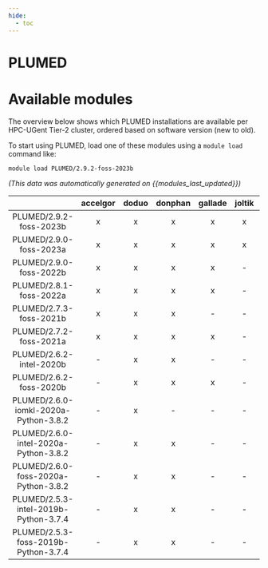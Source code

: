 ```yaml
---
hide:
  - toc
---
```


PLUMED
======

# Available modules


The overview below shows which PLUMED installations are available per HPC-UGent Tier-2 cluster, ordered based on software version (new to old).

To start using PLUMED, load one of these modules using a `module load` command like:

```shell
module load PLUMED/2.9.2-foss-2023b
```

*(This data was automatically generated on {{modules_last_updated}})*  

| |accelgor|doduo|donphan|gallade|joltik|shinx|skitty|
| :---: | :---: | :---: | :---: | :---: | :---: | :---: | :---: |
|PLUMED/2.9.2-foss-2023b|x|x|x|x|x|x|x|
|PLUMED/2.9.0-foss-2023a|x|x|x|x|x|x|x|
|PLUMED/2.9.0-foss-2022b|x|x|x|x|-|-|-|
|PLUMED/2.8.1-foss-2022a|x|x|x|x|-|-|-|
|PLUMED/2.7.3-foss-2021b|x|x|x|-|-|-|-|
|PLUMED/2.7.2-foss-2021a|x|x|x|x|-|-|-|
|PLUMED/2.6.2-intel-2020b|-|x|x|-|-|-|-|
|PLUMED/2.6.2-foss-2020b|-|x|x|x|-|-|-|
|PLUMED/2.6.0-iomkl-2020a-Python-3.8.2|-|x|-|-|-|-|-|
|PLUMED/2.6.0-intel-2020a-Python-3.8.2|-|x|x|-|-|-|-|
|PLUMED/2.6.0-foss-2020a-Python-3.8.2|-|x|x|-|-|-|-|
|PLUMED/2.5.3-intel-2019b-Python-3.7.4|-|x|x|-|-|-|-|
|PLUMED/2.5.3-foss-2019b-Python-3.7.4|-|x|x|-|-|-|-|
